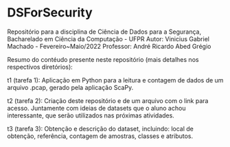 # DSForSecurity
Repositório para a disciplina de Ciência de Dados para a Segurança,
Bacharelado em Ciência da Computação - UFPR
Autor: Vinicius Gabriel Machado - Fevereiro~Maio/2022
Professor: André Ricardo Abed Grégio

Resumo do contéudo presente neste repositório (mais detalhes nos respectivos diretórios):

t1 (tarefa 1): Aplicação em Python para a leitura e contagem de dados de um arquivo .pcap, gerado pela aplicação ScaPy.

t2 (tarefa 2): Criação deste repositório e de um arquivo com o link para acesso. Juntamente com ideias de datasets que o aluno achou interessante, que serão utilizados nas próximas atividades.

t3 (tarefa 3): Obtenção e descrição do dataset, incluindo: local de obtenção, referência, contagem de amostras, classes e atributos.